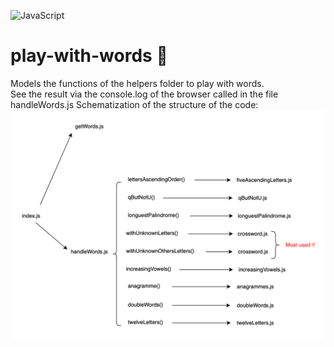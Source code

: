 ![JavaScript](https://img.shields.io/badge/javascript-%23323330.svg?style=for-the-badge&logo=javascript&logoColor=%23F7DF1E)

# play-with-words :feet: 

Models the functions of the helpers folder to play with words. <br/>
See the result via the console.log of the browser called in the file handleWords.js
Schematization of the structure of the code:
<br/>
![SCHEMA-CODE](./Schema-code.png)
